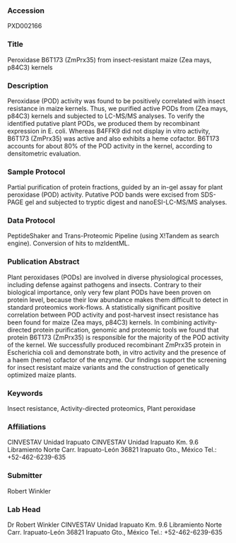 ### Accession
PXD002166

### Title
Peroxidase B6T173 (ZmPrx35) from insect-resistant maize (Zea mays, p84C3) kernels

### Description
Peroxidase (POD) activity was found to be positively correlated with insect resistance in maize kernels. Thus, we purified active PODs from (Zea mays, p84C3) kernels and subjected to LC-MS/MS analyses. To verify the identified putative plant PODs, we produced them by recombinant expression in E. coli. Whereas B4FFK9 did not display in vitro activity, B6T173 (ZmPrx35) was active and also exhibits a heme cofactor. B6T173 accounts for about 80% of the POD activity in the kernel, according to densitometric evaluation.

### Sample Protocol
Partial purification of protein fractions, guided by an in-gel assay for plant peroxidase (POD) activity. Putative POD bands were excised from SDS-PAGE gel and subjected to tryptic digest and nanoESI-LC-MS/MS analyses.

### Data Protocol
PeptideShaker and Trans-Proteomic Pipeline (using X!Tandem as search engine). Conversion of hits to mzIdentML.

### Publication Abstract
Plant peroxidases (PODs) are involved in diverse physiological processes, including defense against pathogens and insects. Contrary to their biological importance, only very few plant PODs have been proven on protein level, because their low abundance makes them difficult to detect in standard proteomics work-flows. A statistically significant positive correlation between POD activity and post-harvest insect resistance has been found for maize (Zea mays, p84C3) kernels. In combining activity-directed protein purification, genomic and proteomic tools we found that protein B6T173 (ZmPrx35) is responsible for the majority of the POD activity of the kernel. We successfully produced recombinant ZmPrx35 protein in Escherichia coli and demonstrate both, in vitro activity and the presence of a haem (heme) cofactor of the enzyme. Our findings support the screening for insect resistant maize variants and the construction of genetically optimized maize plants.

### Keywords
Insect resistance, Activity-directed proteomics, Plant peroxidase

### Affiliations
CINVESTAV Unidad Irapuato
CINVESTAV Unidad Irapuato Km. 9.6 Libramiento Norte Carr. Irapuato-León 36821 Irapuato Gto., México Tel.: +52-462-6239-635

### Submitter
Robert Winkler

### Lab Head
Dr Robert Winkler
CINVESTAV Unidad Irapuato Km. 9.6 Libramiento Norte Carr. Irapuato-León 36821 Irapuato Gto., México Tel.: +52-462-6239-635


